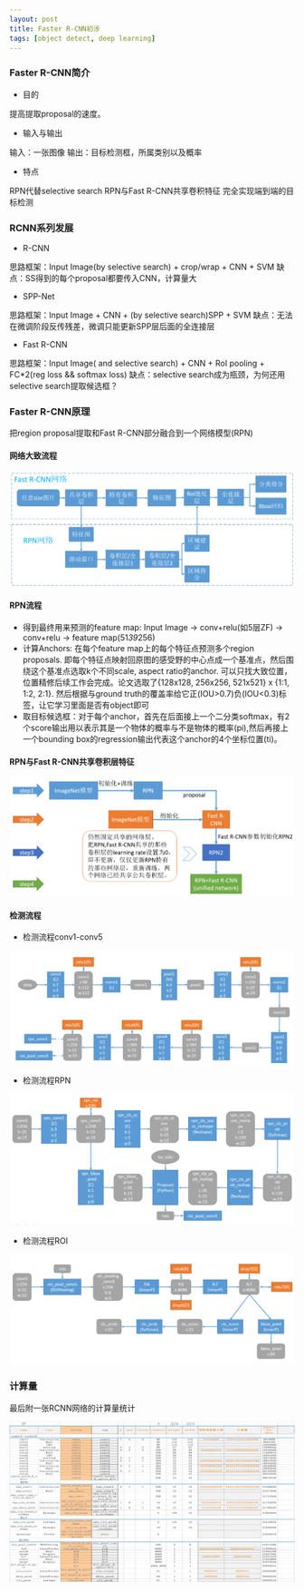 ```yaml
---
layout: post
title: Faster R-CNN初涉
tags: [object detect, deep learning]
---
```


### Faster R-CNN简介

- 目的

提高提取proposal的速度。

- 输入与输出

输入：一张图像
输出：目标检测框，所属类别以及概率

- 特点

RPN代替selective search
RPN与Fast R-CNN共享卷积特征
完全实现端到端的目标检测

### RCNN系列发展

- R-CNN

思路框架：Input Image(by selective search) + crop/wrap + CNN + SVM
缺点：SS得到的每个proposal都要传入CNN，计算量大

- SPP-Net

思路框架：Input Image + CNN + (by selective search)SPP + SVM
缺点：无法在微调阶段反传残差，微调只能更新SPP层后面的全连接层

- Fast R-CNN

思路框架：Input Image( and selective search) + CNN + RoI pooling + FC*2(reg loss && softmax loss)
缺点：selective search成为瓶颈，为何还用selective search提取候选框？

### Faster R-CNN原理

把region proposal提取和Fast R-CNN部分融合到一个网络模型(RPN)

#### 网络大致流程
![faster-rcnn_network](/images/posts/2017-04-25/faster-rcnn_network.PNG)

#### RPN流程

- 得到最终用来预测的feature map: Input Image -> conv+relu(如5层ZF) -> conv+relu -> feature map(51*39*256)
- 计算Anchors: 在每个feature map上的每个特征点预测多个region proposals. 即每个特征点映射回原图的感受野的中心点成一个基准点，然后围绕这个基准点选取k个不同scale, aspect ratio的anchor. 可以只找大致位置，位置精修后续工作会完成。论文选取了{128x128, 256x256, 521x521} x {1:1, 1:2, 2:1}. 然后根据与ground truth的覆盖率给它正(IOU>0.7)负(IOU<0.3)标签，让它学习里面是否有object即可
-  取目标候选框：对于每个anchor，首先在后面接上一个二分类softmax，有2个score输出用以表示其是一个物体的概率与不是物体的概率(pi),然后再接上一个bounding box的regression输出代表这个anchor的4个坐标位置(ti)。

#### RPN与Fast R-CNN共享卷积层特征
![rpn_faster_share_conv](/images/posts/2017-04-25/rpn_faster_share_conv.PNG)

#### 检测流程

- 检测流程conv1-conv5

![conv1-conv5](/images/posts/2017-04-25/conv1-conv5.PNG)

- 检测流程RPN

![rpn](/images/posts/2017-04-25/rpn.PNG)

- 检测流程ROI

![roi](/images/posts/2017-04-25/roi.PNG)

### 计算量

最后附一张RCNN网络的计算量统计

![macc](/images/posts/2017-04-25/macc.PNG)
